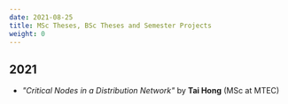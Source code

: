```yaml
---
date: 2021-08-25
title: MSc Theses, BSc Theses and Semester Projects 
weight: 0
---
```



## 2021

- *"Critical Nodes in a Distribution Network"* by **Tai Hong** (MSc at MTEC)
